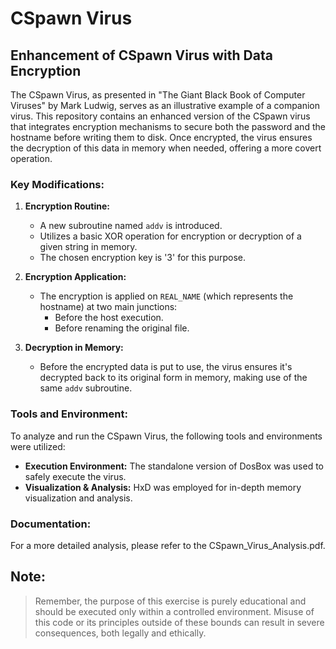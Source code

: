 # CSpawn Virus

## Enhancement of CSpawn Virus with Data Encryption

The CSpawn Virus, as presented in "The Giant Black Book of Computer Viruses" by Mark Ludwig, serves as an illustrative example of a companion virus. This repository contains an enhanced version of the CSpawn virus that integrates encryption mechanisms to secure both the password and the hostname before writing them to disk. Once encrypted, the virus ensures the decryption of this data in memory when needed, offering a more covert operation.

### Key Modifications:

1. **Encryption Routine:**
   - A new subroutine named `addv` is introduced.
   - Utilizes a basic XOR operation for encryption or decryption of a given string in memory.
   - The chosen encryption key is '3' for this purpose.

2. **Encryption Application:**
   - The encryption is applied on `REAL_NAME` (which represents the hostname) at two main junctions:
     - Before the host execution.
     - Before renaming the original file.

3. **Decryption in Memory:**
   - Before the encrypted data is put to use, the virus ensures it's decrypted back to its original form in memory, making use of the same `addv` subroutine.

### Tools and Environment:
To analyze and run the CSpawn Virus, the following tools and environments were utilized:
- **Execution Environment:** The standalone version of DosBox was used to safely execute the virus.
- **Visualization & Analysis:** HxD was employed for in-depth memory visualization and analysis.

### Documentation:
For a more detailed analysis, please refer to the CSpawn_Virus_Analysis.pdf.

## Note:
> Remember, the purpose of this exercise is purely educational and should be executed only within a controlled environment. Misuse of this code or its principles outside of these bounds can result in severe consequences, both legally and ethically.
